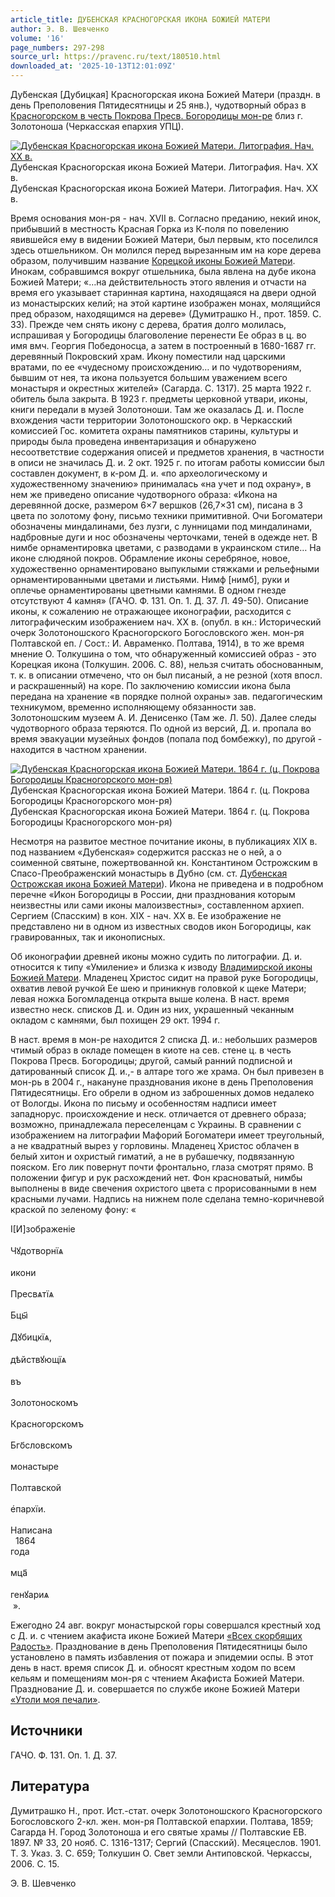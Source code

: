 ```yaml
---
article_title: ДУБЕНСКАЯ КРАСНОГОРСКАЯ ИКОНА БОЖИЕЙ МАТЕРИ
author: Э. В. Шевченко
volume: '16'
page_numbers: 297-298
source_url: https://pravenc.ru/text/180510.html
downloaded_at: '2025-10-13T12:01:09Z'
---
```


Ду́бенская [Дубицкая] Красногорская икона Божией Матери (праздн. в день Преполовения Пятидесятницы и 25 янв.), чудотворный образ в [Красногорском в честь Покрова Пресв. Богородицы мон-ре](<https://pravenc.ru/text/Красногорском в честь Покрова Пресв  Богородицы мон-ре.html>) близ г. Золотоноша (Черкасская епархия УПЦ).

[![Дубенская Красногорская икона Божией Матери. Литография. Нач. XX в.](https://pravenc.ru/data/913/486/1234/i200.jpg "Кликните для увеличения картинки")](https://pravenc.ru/data/913/486/1234/i400.jpg)Дубенская Красногорская икона Божией Матери. Литография. Нач. XX в.  
Дубенская Красногорская икона Божией Матери. Литография. Нач. XX в.

Время основания мон-ря - нач. XVII в. Согласно преданию, некий инок, прибывший в местность Красная Горка из К-поля по повелению явившейся ему в видении Божией Матери, был первым, кто поселился здесь отшельником. Он молился перед вырезанным им на коре дерева образом, получившим название [Корецкой иконы Божией Матери](<https://pravenc.ru/text/Корецкой иконы Божией Матери.html>). Инокам, собравшимся вокруг отшельника, была явлена на дубе икона Божией Матери; «…на действительность этого явления и отчасти на время его указывает старинная картина, находящаяся на двери одной из монастырских келий; на этой картине изображен монах, молящийся пред образом, находящимся на дереве» (Думитрашко Н., прот. 1859. С. 33). Прежде чем снять икону с дерева, братия долго молилась, испрашивая у Богородицы благоволение перенести Ее образ в ц. во имя вмч. Георгия Победоносца, а затем в построенный в 1680-1687 гг. деревянный Покровский храм. Икону поместили над царскими вратами, по ее «чудесному происхождению… и по чудотворениям, бывшим от нея, та икона пользуется большим уважением всего монастыря и окрестных жителей» (Сагарда. С. 1317). 25 марта 1922 г. обитель была закрыта. В 1923 г. предметы церковной утвари, иконы, книги передали в музей Золотоноши. Там же оказалась Д. и. После вхождения части территории Золотоношского окр. в Черкасский комиссией Гос. комитета охраны памятников старины, культуры и природы была проведена инвентаризация и обнаружено несоответствие содержания описей и предметов хранения, в частности в описи не значилась Д. и. 2 окт. 1925 г. по итогам работы комиссии был составлен документ, в к-ром Д. и. «по археологическому и художественному значению» принималась «на учет и под охрану», в нем же приведено описание чудотворного образа: «Икона на деревянной доске, размером 6×7 вершков (26,7×31 см), писана в 3 цвета по золотому фону, письмо техники примитивной. Очи Богоматери обозначены миндалинами, без лузги, с лунницами под миндалинами, надбровные дуги и нос обозначены черточками, теней в одежде нет. В нимбе орнаментировка цветами, с разводами в украинском стиле… На иконе слюдяной покров. Обрамление иконы серебряное, новое, художественно орнаментировано выпуклыми стяжками и рельефными орнаментированными цветами и листьями. Нимф [нимб], руки и оплечье орнаментированы цветными камнями. В одном гнезде отсутствуют 4 камня» (ГАЧО. Ф. 131. Оп. 1. Д. 37. Л. 49-50). Описание иконы, к сожалению не отражающее иконографии, расходится с литографическим изображением нач. XX в. (опубл. в кн.: Исторический очерк Золотоношского Красногорского Богословского жен. мон-ря Полтавской еп. / Сост.: И. Авраменко. Полтава, 1914), в то же время мнение О. Толкушина о том, что обнаруженный комиссией образ - это Корецкая икона (Толкушин. 2006. С. 88), нельзя считать обоснованным, т. к. в описании отмечено, что он был писаный, а не резной (хотя впосл. и раскрашенный) на коре. По заключению комиссии икона была передана на хранение «в порядке полной охраны» зав. педагогическим техникумом, временно исполняющему обязанности зав. Золотоношским музеем А. И. Денисенко (Там же. Л. 50). Далее следы чудотворного образа теряются. По одной из версий, Д. и. пропала во время эвакуации музейных фондов (попала под бомбежку), по другой - находится в частном хранении.

[![Дубенская Красногорская икона Божией Матери. 1864 г. (ц. Покрова Богородицы Красногорского мон-ря)](https://pravenc.ru/data/002/487/1234/i200.jpg "Кликните для увеличения картинки")](https://pravenc.ru/data/002/487/1234/i400.jpg)Дубенская Красногорская икона Божией Матери. 1864 г. (ц. Покрова Богородицы Красногорского мон-ря)  
Дубенская Красногорская икона Божией Матери. 1864 г. (ц. Покрова Богородицы Красногорского мон-ря)

Несмотря на развитое местное почитание иконы, в публикациях XIX в. под названием «Дубенская» содержится рассказ не о ней, а о соименной святыне, пожертвованной кн. Константином Острожским в Спасо-Преображенский монастырь в Дубно (см. ст. [Дубенская Острожская икона Божией Матери](<https://pravenc.ru/text/Дубенская Острожская икона Божией Матери.html>)). Икона не приведена и в подробном перечне «Икон Богородицы в России, дни празднования которым неизвестны или сами иконы малоизвестны», составленном архиеп. Сергием (Спасским) в кон. XIX - нач. XX в. Ее изображение не представлено ни в одном из известных сводов икон Богородицы, как гравированных, так и иконописных.

Об иконографии древней иконы можно судить по литографии. Д. и. относится к типу «Умиление» и близка к изводу [Владимирской иконы Божией Матери](<https://pravenc.ru/text/Владимирской иконы Божией Матери.html>). Младенец Христос сидит на правой руке Богородицы, охватив левой ручкой Ее шею и приникнув головкой к щеке Матери; левая ножка Богомладенца открыта выше колена. В наст. время известно неск. списков Д. и. Один из них, украшенный чеканным окладом с камнями, был похищен 29 окт. 1994 г.

В наст. время в мон-ре находится 2 списка Д. и.: небольших размеров чтимый образ в окладе помещен в киоте на сев. стене ц. в честь Покрова Пресв. Богородицы; другой, самый ранний подписной и датированный список Д. и.,- в алтаре того же храма. Он был привезен в мон-рь в 2004 г., накануне празднования иконе в день Преполовения Пятидесятницы. Его обрели в одном из заброшенных домов недалеко от Вологды. Икона по письму и особенностям надписи имеет западнорус. происхождение и неск. отличается от древнего образа; возможно, принадлежала переселенцам с Украины. В сравнении с изображением на литографии Мафорий Богоматери имеет треугольный, а не квадратный вырез у горловины. Младенец Христос облачен в белый хитон и охристый гиматий, а не в рубашечку, подвязанную пояском. Его лик повернут почти фронтально, глаза смотрят прямо. В положении фигур и рук расхождений нет. Фон красноватый, нимбы выполнены в виде свечения охристого цвета с прорисованными в нем красными лучами. Надпись на нижнем поле сделана темно-коричневой краской по зеленому фону: «<div class="cu">I[И]зображенiе</div> <div class="cu">Чꙋдотворнїѧ</div> <div class="cu">икони</div> <div class="cu">Пресвѧтїѧ</div> <div class="cu">Бцы҃</div> <div class="cu">Дꙋбицкїѧ,</div> <div class="cu">дѣйствꙋющїѧ</div> <div class="cu">въ</div> <div class="cu">Золотоноскомъ</div> <div class="cu">Красногорскомъ</div> <div class="cu">Бго҃словскомъ</div> <div class="cu">монастыре</div> <div class="cu">Полтавской</div> <div class="cu">е҆пархїи.</div> <div class="cu">Написана</div>  1864 <div class="cu">года</div> <div class="cu">мца҃</div> <div class="cu">генꙋариѧ</div> ».

Ежегодно 24 авг. вокруг монастырской горы совершался крестный ход с Д. и. с чтением акафиста иконе Божией Матери [«Всех скорбящих Радость»](<https://pravenc.ru/text/ Всех скорбящих Радость .html>). Празднование в день Преполовения Пятидесятницы было установлено в память избавления от пожара и эпидемии оспы. В этот день в наст. время список Д. и. обносят крестным ходом по всем кельям и помещениям мон-ря с чтением Акафиста Божией Матери. Празднование Д. и. совершается по службе иконе Божией Матери [«Утоли моя печали»](<https://pravenc.ru/text/ Утоли моя печали .html>).

## Источники

ГАЧО. Ф. 131. Оп. 1. Д. 37.

## Литература

Думитрашко Н., прот. Ист.-стат. очерк Золотоношского Красногорского Богословского 2-кл. жен. мон-ря Полтавской епархии. Полтава, 1859; Сагарда Н. Город Золотоноша и его святые храмы // Полтавские ЕВ. 1897. № 33, 20 нояб. С. 1316-1317; Сергий (Спасский). Месяцеслов. 1901. Т. 3. Указ. 3. С. 659; Толкушин О. Свет земли Антиповской. Черкассы, 2006. С. 15.

Э. В. Шевченко
